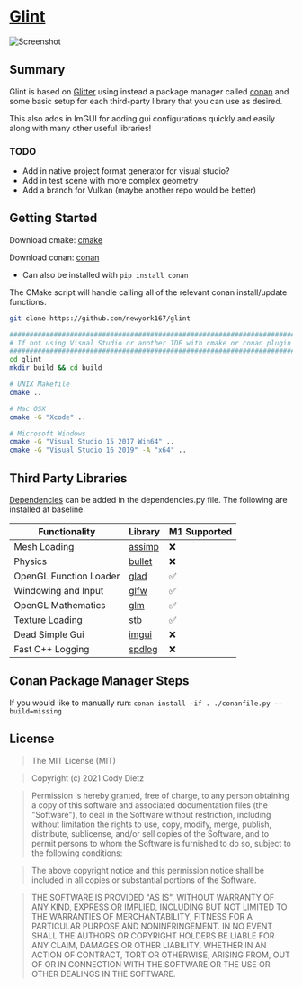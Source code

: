 # [Glint](https://github.com/newyork167/glint)
![Screenshot](https://upload.wikimedia.org/wikipedia/commons/a/ae/BallsRender.png)

## Summary
Glint is based on [Glitter](http://polytonic.github.io/Glitter/) using instead a package manager called [conan](https://conan.io/) and some basic setup for each third-party library that you can use as desired.

This also adds in ImGUI for adding gui configurations quickly and easily along with many other useful libraries!

### TODO
- Add in native project format generator for visual studio?
- Add in test scene with more complex geometry
- Add a branch for Vulkan (maybe another repo would be better)

## Getting Started
Download cmake: [cmake](http://www.cmake.org/download/)

Download conan: [conan](https://conan.io/downloads.html)
- Can also be installed with ```pip install conan```

The CMake script will handle calling all of the relevant conan install/update functions. 

```bash
git clone https://github.com/newyork167/glint

########################################################################
# If not using Visual Studio or another IDE with cmake or conan plugin #
########################################################################
cd glint
mkdir build && cd build

# UNIX Makefile
cmake ..

# Mac OSX
cmake -G "Xcode" ..

# Microsoft Windows
cmake -G "Visual Studio 15 2017 Win64" ..
cmake -G "Visual Studio 16 2019" -A "x64" ..
```

## Third Party Libraries
[Dependencies](https://conan.io/center/) can be added in the dependencies.py file. The following are installed at baseline.

| Functionality          | Library                                            | M1 Supported |
|------------------------|----------------------------------------------------|--------------|
 | Mesh Loading           | [assimp](https://github.com/assimp/assimp)         | ❌            |
 | Physics                | [bullet](https://github.com/bulletphysics/bullet3) | ❌            |
 | OpenGL Function Loader | [glad](https://github.com/Dav1dde/glad)            | ✅            |
| Windowing and Input    | [glfw](https://github.com/glfw/glfw)               | ✅            |
| OpenGL Mathematics     | [glm](https://github.com/g-truc/glm)               | ✅            |
| Texture Loading        | [stb](https://github.com/nothings/stb)             | ✅            |
| Dead Simple Gui        | [imgui](https://github.com/ocornut/imgui)          | ❌            |
| Fast C++ Logging       | [spdlog](https://github.com/gabime/spdlog)         | ❌            |

## Conan Package Manager Steps
If you would like to manually run: ```conan install -if . ./conanfile.py --build=missing```

## License
>The MIT License (MIT)

>Copyright (c) 2021 Cody Dietz

>Permission is hereby granted, free of charge, to any person obtaining a copy of this software and associated documentation files (the "Software"), to deal in the Software without restriction, including without limitation the rights to use, copy, modify, merge, publish, distribute, sublicense, and/or sell copies of the Software, and to permit persons to whom the Software is furnished to do so, subject to the following conditions:

>The above copyright notice and this permission notice shall be included in all copies or substantial portions of the Software.

>THE SOFTWARE IS PROVIDED "AS IS", WITHOUT WARRANTY OF ANY KIND, EXPRESS OR IMPLIED, INCLUDING BUT NOT LIMITED TO THE WARRANTIES OF MERCHANTABILITY, FITNESS FOR A PARTICULAR PURPOSE AND NONINFRINGEMENT. IN NO EVENT SHALL THE AUTHORS OR COPYRIGHT HOLDERS BE LIABLE FOR ANY CLAIM, DAMAGES OR OTHER LIABILITY, WHETHER IN AN ACTION OF CONTRACT, TORT OR OTHERWISE, ARISING FROM, OUT OF OR IN CONNECTION WITH THE SOFTWARE OR THE USE OR OTHER DEALINGS IN THE SOFTWARE.
